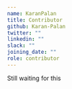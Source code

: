 ```yaml
---
name: KaranPalan 
title: Contributor
github: Karan-Palan
twitter: ""
linkedin: ""
slack: ""
joining_date: ""
role: contributor
---
```


Still waiting for this
